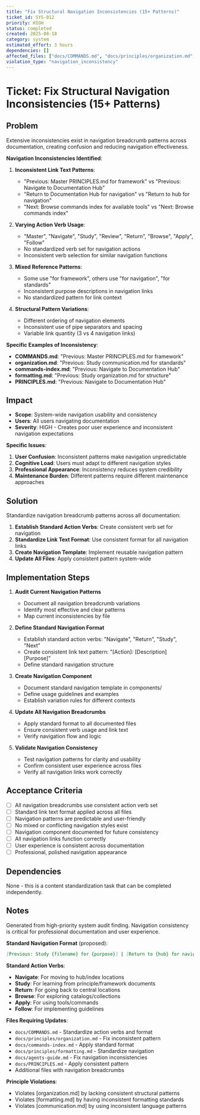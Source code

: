 ```yaml
---
title: "Fix Structural Navigation Inconsistencies (15+ Patterns)"
ticket_id: SYS-012
priority: HIGH
status: completed
created: 2025-08-18
category: system
estimated_effort: 3 hours
dependencies: []
affected_files: ["docs/COMMANDS.md", "docs/principles/organization.md", "docs/commands-index.md", "docs/principles/formatting.md", "docs/agents-guide.md", "docs/PRINCIPLES.md"]
violation_type: "navigation_inconsistency"
---
```


# Ticket: Fix Structural Navigation Inconsistencies (15+ Patterns)

## Problem

Extensive inconsistencies exist in navigation breadcrumb patterns across documentation, creating confusion and reducing navigation effectiveness.

**Navigation Inconsistencies Identified**:

1. **Inconsistent Link Text Patterns**:
   - "Previous: Master PRINCIPLES.md for framework" vs "Previous: Navigate to Documentation Hub"
   - "Return to Documentation Hub for navigation" vs "Return to hub for navigation"
   - "Next: Browse commands index for available tools" vs "Next: Browse commands index"

2. **Varying Action Verb Usage**:
   - "Master", "Navigate", "Study", "Review", "Return", "Browse", "Apply", "Follow"
   - No standardized verb set for navigation actions
   - Inconsistent verb selection for similar navigation functions

3. **Mixed Reference Patterns**:
   - Some use "for framework", others use "for navigation", "for standards"
   - Inconsistent purpose descriptions in navigation links
   - No standardized pattern for link context

4. **Structural Pattern Variations**:
   - Different ordering of navigation elements
   - Inconsistent use of pipe separators and spacing
   - Variable link quantity (3 vs 4 navigation links)

**Specific Examples of Inconsistency**:

- **COMMANDS.md**: "Previous: Master PRINCIPLES.md for framework"
- **organization.md**: "Previous: Study communication.md for standards"  
- **commands-index.md**: "Previous: Navigate to Documentation Hub"
- **formatting.md**: "Previous: Study organization.md for structure"
- **PRINCIPLES.md**: "Previous: Navigate to Documentation Hub"

## Impact

- **Scope**: System-wide navigation usability and consistency
- **Users**: All users navigating documentation
- **Severity**: HIGH - Creates poor user experience and inconsistent navigation expectations

**Specific Issues**:
1. **User Confusion**: Inconsistent patterns make navigation unpredictable
2. **Cognitive Load**: Users must adapt to different navigation styles
3. **Professional Appearance**: Inconsistency reduces system credibility
4. **Maintenance Burden**: Different patterns require different maintenance approaches

## Solution

Standardize navigation breadcrumb patterns across all documentation:

1. **Establish Standard Action Verbs**: Create consistent verb set for navigation
2. **Standardize Link Text Format**: Use consistent format for all navigation links
3. **Create Navigation Template**: Implement reusable navigation pattern
4. **Update All Files**: Apply consistent pattern system-wide

## Implementation Steps

1. **Audit Current Navigation Patterns**
   - Document all navigation breadcrumb variations
   - Identify most effective and clear patterns
   - Map current inconsistencies by file

2. **Define Standard Navigation Format**
   - Establish standard action verbs: "Navigate", "Return", "Study", "Next"
   - Create consistent link text pattern: "[Action]: [Description] [Purpose]"
   - Define standard navigation structure

3. **Create Navigation Component**
   - Document standard navigation template in components/
   - Define usage guidelines and examples
   - Establish variation rules for different contexts

4. **Update All Navigation Breadcrumbs**
   - Apply standard format to all documented files
   - Ensure consistent verb usage and link text
   - Verify navigation flow and logic

5. **Validate Navigation Consistency**
   - Test navigation patterns for clarity and usability
   - Confirm consistent user experience across files
   - Verify all navigation links work correctly

## Acceptance Criteria

- [ ] All navigation breadcrumbs use consistent action verb set
- [ ] Standard link text format applied across all files
- [ ] Navigation patterns are predictable and user-friendly
- [ ] No mixed or conflicting navigation styles exist
- [ ] Navigation component documented for future consistency
- [ ] All navigation links function correctly
- [ ] User experience is consistent across documentation
- [ ] Professional, polished navigation appearance

## Dependencies

None - this is a content standardization task that can be completed independently.

## Notes

Generated from high-priority system audit finding. Navigation consistency is critical for professional documentation and user experience.

**Standard Navigation Format** (proposed):
```markdown
[Previous: Study {filename} for {purpose}] | [Return to {hub} for navigation] | [Study {framework} for foundation] | [Next: {action} {target} for {purpose}]
```

**Standard Action Verbs**:
- **Navigate**: For moving to hub/index locations
- **Study**: For learning from principle/framework documents  
- **Return**: For going back to central locations
- **Browse**: For exploring catalogs/collections
- **Apply**: For using tools/commands
- **Follow**: For implementing guidelines

**Files Requiring Updates**:
- `docs/COMMANDS.md` - Standardize action verbs and format
- `docs/principles/organization.md` - Fix inconsistent pattern
- `docs/commands-index.md` - Apply standard format
- `docs/principles/formatting.md` - Standardize navigation
- `docs/agents-guide.md` - Fix navigation inconsistencies
- `docs/PRINCIPLES.md` - Apply consistent pattern
- Additional files with navigation breadcrumbs

**Principle Violations**:
- Violates [organization.md] by lacking consistent structural patterns
- Violates [formatting.md] by having inconsistent formatting standards
- Violates [communication.md] by using inconsistent language patterns